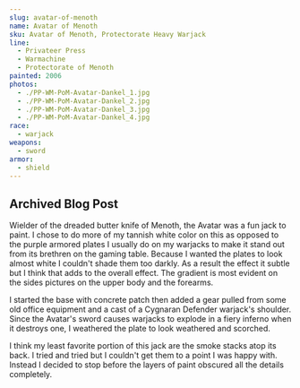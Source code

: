 ```yaml
---
slug: avatar-of-menoth
name: Avatar of Menoth
sku: Avatar of Menoth, Protectorate Heavy Warjack
line:
  - Privateer Press
  - Warmachine
  - Protectorate of Menoth
painted: 2006
photos:
  - ./PP-WM-PoM-Avatar-Dankel_1.jpg
  - ./PP-WM-PoM-Avatar-Dankel_2.jpg
  - ./PP-WM-PoM-Avatar-Dankel_3.jpg
  - ./PP-WM-PoM-Avatar-Dankel_4.jpg
race:
  - warjack
weapons:
  - sword
armor:
  - shield
---
```


## Archived Blog Post

Wielder of the dreaded butter knife of Menoth, the Avatar was a fun jack to paint. I chose to do more of my tannish white color on this as opposed to the purple armored plates I usually do on my warjacks to make it stand out from its brethren on the gaming table. Because I wanted the plates to look almost white I couldn't shade them too darkly. As a result the effect it subtle but I think that adds to the overall effect. The gradient is most evident on the sides pictures on the upper body and the forearms.

I started the base with concrete patch then added a gear pulled from some old office equipment and a cast of a Cygnaran Defender warjack's shoulder. Since the Avatar's sword causes warjacks to explode in a fiery inferno when it destroys one, I weathered the plate to look weathered and scorched.

I think my least favorite portion of this jack are the smoke stacks atop its back. I tried and tried but I couldn't get them to a point I was happy with. Instead I decided to stop before the layers of paint obscured all the details completely.
